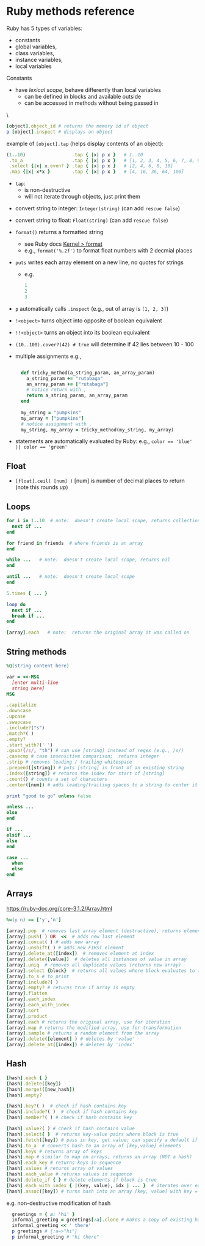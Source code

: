 # Ruby methods reference

Ruby has 5 types of variables:
- constants 
- global variables, 
- class variables, 
- instance variables, 
- local variables
>
Constants
- have *lexical scope*, behave differently than local variables
  - can be defined in blocks and available outside
  - can be accessed in methods without being passed in
>
\

```Ruby
[object].object_id # returns the memory id of object
p [object].inspect # displays an object
```
example of `[object].tap` (helps display contents of an object):
```Ruby
(1..10)                 .tap { |x| p x }   # 1..10
 .to_a                  .tap { |x| p x }   # [1, 2, 3, 4, 5, 6, 7, 8, 9, 10]
 .select {|x| x.even? } .tap { |x| p x }   # [2, 4, 6, 8, 10]
 .map {|x| x*x }        .tap { |x| p x }   # [4, 16, 36, 64, 100]
```
- `tap`:
  - is non-destructive
  - will not iterate through objects, just print them
>
- convert string to integer:  `Integer(string)` (can add `rescue false`)
- convert string to float:  `Float(string)` (can add `rescue false`)
- `format()` returns a formatted string
  - see Ruby docs [Kernel > format](https://ruby-doc.com/core/Kernel.html#method-i-format)
  - e.g., `format('%.2f')` to format float numbers with 2 decmial places
- `puts` writes each array element on a new line, no quotes for strings
  - e.g.
    ```ruby
    1
    2
    3
    ```
- `p` automatically  calls `.inspect` (e.g., out of array is `[1, 2, 3]`)
- `!<object>` turns object into opposite of boolean equivalent
- `!!<object>` turns an object into its boolean equivalent
- `(10..100).cover?(42) # true` will determine if 42 lies between 10 - 100
- multiple assignments e.g., 
  ```Ruby

    def tricky_method(a_string_param, an_array_param)
      a_string_param += "rutabaga"
      an_array_param += ["rutabaga"]
      # notice return with ,
      return a_string_param, an_array_param  
    end
    
    my_string = "pumpkins"
    my_array = ["pumpkins"]
    # notice assignment with ,
    my_string, my_array = tricky_method(my_string, my_array)
  ```

- statements are automatically evaluated by Ruby:  e.g., `color == 'blue' || color == 'green'`


## Float
- `[float].ceil( [num] )` [num] is number of decimal places to return (note this rounds *up*)


## Loops

```Ruby
for i in 1..10  # note:  doesn't create local scope, returns collection of elements
  next if ...
end

for friend in friends  # where friends is an array
end

while ...   # note:  doesn't create local scope, returns nil
end

until ...   # note:  doesn't create local scope
end

5.times { ... }

loop do
  next if ...
  break if ...
end

[array].each   # note:  returns the original array it was called on
```

## String methods

```Ruby
%Q(string content here)

var = <<-MSG
  [enter multi-line
  string here]
MSG

.capitalize
.downcase
.upcase
.swapcase
.include?("s")
.match?( )
.empty?
.start_with?(' ')
.gsub!(/s/, "th") # can use [string] instead of regex (e.g., /s/)
.casecmp # case insensitive comparison;  returns integer
.strip # removes leading / trailing whitespace
.prepend([string]) # puts [string] in front of an existing string
.index([string]) # returns the index for start of [string]
.count() # counts a set of characters
.center([num]) # adds leading/trailing spaces to a string to center it within num spaces

print "good to go" unless false

unless ...
else
end

if ...
elsif ...
else
end

case ...
  when
  else
end
```

## Arrays
<https://ruby-doc.org/core-3.1.2/Array.html>

```Ruby
%w(y n) == ['y','n']

[array].pop  # removes last array element (destructive), returns element removed
[array].push( ) OR  <<  # adds new last element
[array].concat( ) # adds new array
[array].unshift( ) # adds new FIRST element
[array].delete_at([index])  # removes element at index 
[array].delete([value])  # deletes all instances of value in array
[array].uniq  # removes all duplicate values (returns new array)
[array].select {block}  # returns all values where block evaluates to true
[array].to_s # to print
[array].include?( )
[array].empty? # returns true if array is empty
[array].flatten
[array].each_index
[array].each_with_index
[array].sort
[array].product
[array].each # returns the original array, use for iteration
[array].map # returns the modified array, use for transformation
[array].sample # returns a random element from the array
[array].delete([element] ) # deletes by 'value' 
[array].delete_at([index]) # deletes by 'index'
```

## Hash

```Ruby
[hash].each { } 
[hash].delete([key])
[hash].merge!([new_hash])
[hash].empty?

[hash].key?( )  # check if hash contains key
[hash].include?( )  # check if hash contains key
[hash].member?( ) # check if hash contains key

[hash].value?( ) # check if hash contains value
[hash].select{ }  # returns key-value pairs where block is true
[hash].fetch([key]) # pass in key, get value; can specify a default if key not present
[hash].to_a  # converts hash to an array of [key,value] elements
[hash].keys # returns array of keys
[hash].map # similar to map on arrays; returns an array (NOT a hash)
[hash].each_key # returns keys in sequence
[hash].values # returns array of values
[hash].each_value # returns values in sequence
[hash].delete_if { } # delete elements if block is true
[hash].each_with_index { |(key, value), idx | ... }  # iterates over each key-value pair w/ idx
[hash].assoc([key]) # turns hash into an array [key, value] with key = [key]
```
e.g. non-destructive modification of hash
```Ruby
  greetings = { a: 'hi' }
  informal_greeting = greetings[:a].clone # makes a copy of existing hash to prevent mutate original
  informal_greeting << ' there'
  p greetings # {:a=>"hi"}
  p informal_greeting # "hi there"
```